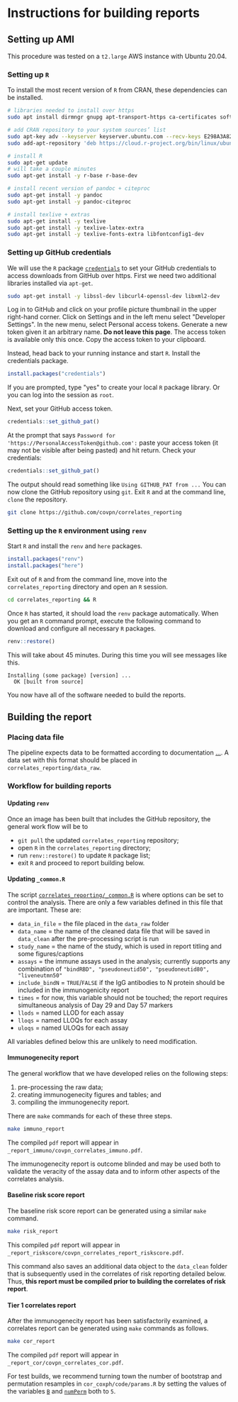 # Instructions for building reports

## Setting up AMI

This procedure was tested on a `t2.large` AWS instance with Ubuntu 20.04.

### Setting up `R`

To install the most recent version of `R` from CRAN, these dependencies can be installed. 

```bash
# libraries needed to install over https
sudo apt install dirmngr gnupg apt-transport-https ca-certificates software-properties-common

# add CRAN repository to your system sources’ list
sudo apt-key adv --keyserver keyserver.ubuntu.com --recv-keys E298A3A825C0D65DFD57CBB651716619E084DAB9
sudo add-apt-repository 'deb https://cloud.r-project.org/bin/linux/ubuntu focal-cran40/'

# install R
sudo apt-get update 
# will take a couple minutes
sudo apt-get install -y r-base r-base-dev 

# install recent version of pandoc + citeproc
sudo apt-get install -y pandoc
sudo apt-get install -y pandoc-citeproc

# install texlive + extras
sudo apt-get install -y texlive
sudo apt-get install -y texlive-latex-extra
sudo apt-get install -y texlive-fonts-extra libfontconfig1-dev
```

### Setting up GitHub credentials

We will use the `R` package [`credentials`](https://github.com/r-lib/credentials) to set your GitHub credentials to access downloads from GitHub over https. First we need two additional libraries installed via `apt-get`.

```bash
sudo apt-get install -y libssl-dev libcurl4-openssl-dev libxml2-dev
```

Log in to GitHub and click on your profile picture thumbnail in the upper right-hand corner. Click on Settings and in the left menu select "Developer Settings". In the new menu, select Personal access tokens. Generate a new token given it an arbitrary name. __Do not leave this page__. The access token is available only this once. Copy the access token to your clipboard.

Instead, head back to your running instance and start `R`. Install the credentials package.

```r
install.packages("credentials")
```

If you are prompted, type "yes" to create your local `R` package library. Or you can log into the session as `root`. 

Next, set your GitHub access token.

```r
credentials::set_github_pat()
```

At the prompt that says `Password for 'https://PersonalAccessToken@github.com':` paste your access token (it may not be visible after being pasted) and hit return. Check your credentials: 

```r
credentials::set_github_pat()
```

The output should read something like `Using GITHUB_PAT from ...` You can now clone the GitHub repository using `git`. Exit `R` and at the command line, `clone` the repository.

```bash 
git clone https://github.com/covpn/correlates_reporting
```

### Setting up the `R` environment using `renv`

Start `R` and install the `renv` and `here` packages.

```r
install.packages("renv")
install.packages("here")
```

Exit out of `R` and from the command line, move into the `correlates_reporting` directory and open an `R` session.

```bash
cd correlates_reporting && R
```

Once `R` has started, it should load the `renv` package automatically. When you get an `R` command prompt, execute the following command to download and configure all necessary `R` packages.

```R
renv::restore()
```

This will take about 45 minutes. During this time you will see messages like this.

````
Installing (some package) [version] ...
  OK [built from source]
````

You now have all of the software needed to build the reports.


## Building the report

### Placing data file

The pipeline expects data to be formatted according to documentation [...](https://github.com/covpn/correlates_reporting/). A data set with this format should be placed in `correlates_reporting/data_raw`.

### Workflow for building reports

#### Updating `renv`

Once an image has been built that includes the GitHub repository, the general work flow will be to
- `git pull` the updated `correlates_reporting` repository;
- open `R` in the `correlates_reporting` directory;
- run `renv::restore()` to update `R` package list;
- exit `R` and proceed to report building below.


#### Updating `_common.R`

The script [`correlates_reporting/_common.R`](https://github.com/CoVPN/correlates_reporting/blob/master/_common.R) is where options can be set to control the analysis. There are only a few variables defined in this file that are important. These are:

- `data_in_file` = the file placed in the `data_raw` folder
- `data_name` = the name of the cleaned data file that will be saved in `data_clean` after the pre-processing script is run
- `study_name` = the name of the study, which is used in report titling and some figures/captions
- `assays` = the immune assays used in the analysis; currently supports any combination of `"bindRBD", "pseudoneutid50", "pseudoneutid80", "liveneutmn50"`
- `include_bindN` = `TRUE`/`FALSE` if the IgG antibodies to N protein should be included in the immunogenicity report
- `times` = for now, this variable should not be touched; the report requires simultaneous analysis of Day 29 and Day 57 markers
- `llods` = named LLOD for each assay
- `lloqs` = named LLOQs for each assay
- `uloqs` = named ULOQs for each assay

All variables defined below this are unlikely to need modification.

#### Immunogenecity report

The general workflow that we have developed relies on the following steps:
1. pre-processing the raw data;
2. creating immunogenecity figures and tables; and
3. compiling the immunogenecity report.

There are `make` commands for each of these three steps.

```bash
make immuno_report
```

The compiled `pdf` report will appear in `_report_immuno/covpn_correlates_immuno.pdf`.

The immunogenecity report is outcome blinded and may be used both to validate the veracity of the assay data and to inform other aspects of the correlates analysis. 

#### Baseline risk score report

The baseline risk score report can be generated using a similar `make` command. 

```bash
make risk_report
```

This compiled `pdf` report will appear in `_report_riskscore/covpn_correlates_report_riskscore.pdf`.

This command also saves an additional data object to the `data_clean` folder that is subsequently used in the correlates of risk reporting detailed below. Thus, __this report must be compiled prior to building the correlates of risk report__.


#### Tier 1 correlates report

After the immunogenecity report has been satisfactorily examined, a correlates report can be generated using `make` commands as follows.

```bash
make cor_report
```

The compiled `pdf` report will appear in `_report_cor/covpn_correlates_cor.pdf`.

For test builds, we recommend turning town the number of bootstrap and permutation resamples in `cor_coxph/code/params.R` by setting the values of the variables [`B`](https://github.com/CoVPN/correlates_reporting/blob/fb1e0c976e6ffb8ed939325dbd20a6c59f44f82b/cor_coxph/code/params.R#L2) and [`numPerm`](https://github.com/CoVPN/correlates_reporting/blob/fb1e0c976e6ffb8ed939325dbd20a6c59f44f82b/cor_coxph/code/params.R#L3) both to `5`.